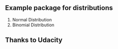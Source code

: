 ## Example package for distributions

1. Normal Distribution
2. Binomial Distribution

## Thanks to Udacity